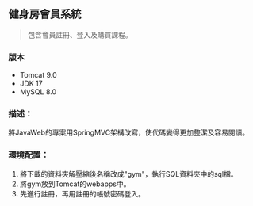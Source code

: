 ## 健身房會員系統
> 包含會員註冊、登入及購買課程。

### 版本
- Tomcat 9.0 
- JDK 17
- MySQL 8.0

### 描述：
將JavaWeb的專案用SpringMVC架構改寫，使代碼變得更加整潔及容易閱讀。

### 環境配置：
1. 將下載的資料夾解壓縮後名稱改成"gym"，執行SQL資料夾中的sql檔。
2. 將gym放到Tomcat的webapps中。
3. 先進行註冊，再用註冊的帳號密碼登入。
